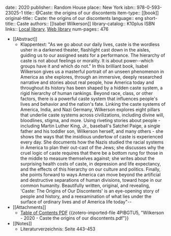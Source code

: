 date:: 2020
publisher:: Random House
place:: New York
isbn:: 978-0-593-23025-1
title:: @Caste: the origins of our discontents
item-type:: [[book]]
original-title:: Caste: the origins of our discontents
language:: eng
short-title:: Caste
authors:: [[Isabel Wilkerson]]
library-catalog:: K10plus ISBN
links:: [Local library](zotero://select/library/items/89E5L8HA), [Web library](https://www.zotero.org/users/979977/items/89E5L8HA)
num-pages:: 476

- [[Abstract]]
	- Klappentext: "As we go about our daily lives, caste is the wordless usher in a darkened theater, flashlight cast down in the aisles, guiding us to our assigned seats for a performance. The hierarchy of caste is not about feelings or morality. It is about power--which groups have it and which do not." In this brilliant book, Isabel Wilkerson gives us a masterful portrait of an unseen phenomenon in America as she explores, through an immersive, deeply researched narrative and stories about real people, how America today and throughout its history has been shaped by a hidden caste system, a rigid hierarchy of human rankings. Beyond race, class, or other factors, there is a powerful caste system that influences people's lives and behavior and the nation's fate. Linking the caste systems of America, India, and Nazi Germany, Wilkerson explores eight pillars that underlie caste systems across civilizations, including divine will, bloodlines, stigma, and more. Using riveting stories about people - including Martin Luther King, Jr., baseball's Satchel Paige, a single father and his toddler son, Wilkerson herself, and many others - she shows the ways that the insidious undertow of caste is experienced every day. She documents how the Nazis studied the racial systems in America to plan their out-cast of the Jews; she discusses why the cruel logic of caste requires that there be a bottom rung for those in the middle to measure themselves against; she writes about the surprising health costs of caste, in depression and life expectancy, and the effects of this hierarchy on our culture and politics. Finally, she points forward to ways America can move beyond the artificial and destructive separations of human divisions, toward hope in our common humanity. Beautifully written, original, and revealing, 'Caste: The Origins of Our Discontents' is an eye-opening story of people and history, and a reexamination of what lies under the surface of ordinary lives and of America life today"--
- [[Attachments]]
	- [Table of Contents PDF](https://swbplus.bsz-bw.de/bsz1693648474inh.htm) {{zotero-imported-file 4PIBGTU5, "Wilkerson - 2020 - Caste the origins of our discontents.pdf"}}
- [[Notes]]
	- Literaturverzeichnis: Seite 443-453